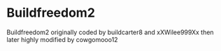 Buildfreedom2
=============

Buildfreedom2 originally coded by buildcarter8 and xXWilee999Xx then later highly modified by cowgomooo12
